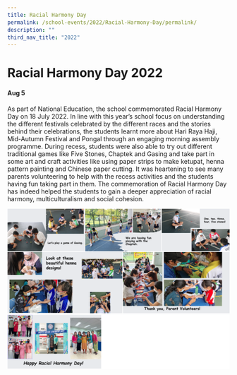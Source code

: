 ```yaml
---
title: Racial Harmony Day
permalink: /school-events/2022/Racial-Harmony-Day/permalink/
description: ""
third_nav_title: "2022"
---
```

# Racial Harmony Day 2022

#### Aug 5

As part of National Education, the school commemorated Racial Harmony Day on 18 July 2022. In line with this year’s school focus on understanding the different festivals celebrated by the different races and the stories behind their celebrations, the students learnt more about Hari Raya Haji, Mid-Autumn Festival and Pongal through an engaging morning assembly programme. During recess, students were also able to try out different traditional games like Five Stones, Chaptek and Gasing and take part in some art and craft activities like using paper strips to make ketupat, henna pattern painting and Chinese paper cutting. It was heartening to see many parents volunteering to help with the recess activities and the students having fun taking part in them. The commemoration of Racial Harmony Day has indeed helped the students to gain a deeper appreciation of racial harmony, multiculturalism and social cohesion.

![](/images/RacialHarmonyDay.png)
![](/images/RacialHarmonyDay2.png)